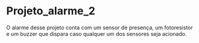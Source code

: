 # Projeto_alarme_2
O alarme desse projeto conta com um sensor de presença, um fotoresistor e um buzzer que dispara caso qualquer um dos sensores seja acionado. 
